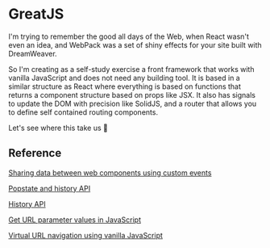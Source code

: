 # GreatJS

I'm trying to remember the good all days of the Web, when React wasn't even an idea, and WebPack was a set of shiny effects for your site built with DreamWeaver.

So I'm creating as a self-study exercise a front framework that works with vanilla JavaScript and does not need any building tool. It is based in a similar structure as React where everything is based on functions that returns a component structure based on props like JSX. It also has signals to update the DOM with precision like SolidJS, and a router that allows you to define self contained routing components.

Let's see where this take us 🙂

## Reference

[Sharing data between web components using custom events](https://blog.bitsrc.io/sharing-data-between-web-components-using-custom-events-7eff301625d2)

[Popstate and history API](https://yedri.medium.com/popstate-and-history-api-the-missing-part-dc49f75676d)

[History API](https://developer.mozilla.org/en-US/docs/Web/API/History_API)

[Get URL parameter values in JavaScript](https://mrvirk.com/get-url-parameter-values-in-javascript.html)

[Virtual URL navigation using vanilla JavaScript](https://dev.to/pbouillon/virtual-url-navigation-using-vanilla-javascript-4o38)

